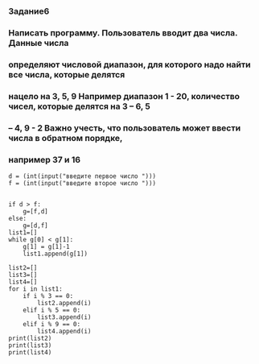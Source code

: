 ### Задание6
### Написать программу. Пользователь вводит два числа. Данные числа
### определяют числовой диапазон, для которого надо найти все числа, которые делятся
### нацело на 3, 5, 9 Например диапазон 1 - 20, количество чисел, которые делятся на 3 – 6, 5
### – 4, 9 - 2 Важно учесть, что пользователь может ввести числа в обратном порядке,
### например 37 и 16

```
d = (int(input("введите первое число ")))
f = (int(input("введите второе число ")))


if d > f:
    g=[f,d]
else:
    g=[d,f]
list1=[]
while g[0] < g[1]:
    g[1] = g[1]-1
    list1.append(g[1])

list2=[]
list3=[]
list4=[]
for i in list1:
    if i % 3 == 0:
        list2.append(i)
    elif i % 5 == 0:
        list3.append(i)
    elif i % 9 == 0:
        list4.append(i)
print(list2)
print(list3)
print(list4)

```

